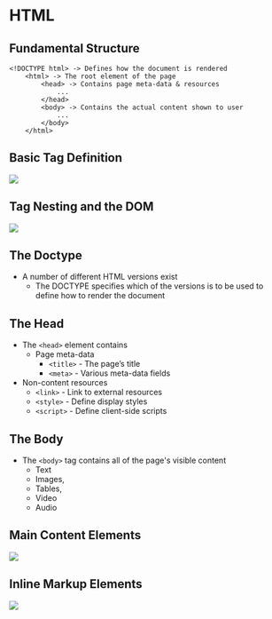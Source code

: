 # HTML

## Fundamental Structure
```
<!DOCTYPE html> -> Defines how the document is rendered
    <html> -> The root element of the page
        <head> -> Contains page meta-data & resources
            ...
        </head>
        <body> -> Contains the actual content shown to user
            ...
        </body>
    </html>
```

## Basic Tag Definition

<img src="https://elele.team/upload/5W0KFv.png">

## Tag Nesting and the DOM

<img src="https://elele.team/upload/qkr9Ks.png">

## The Doctype

* A number of different HTML versions exist
    * The DOCTYPE specifies which of the versions is to be used to define how to render the document

## The Head

* The ```<head>``` element contains
    * Page meta-data
        * ```<title>``` - The page’s title
        * ```<meta>``` - Various meta-data fields
* Non-content resources
    * ```<link>``` - Link to external resources
    * ```<style>``` - Define display styles
    * ```<script>``` - Define client-side scripts

## The Body

* The ```<body>``` tag contains all of the page's visible content
    * Text
    * Images,
    * Tables,
    * Video
    * Audio


## Main Content Elements

<img src="https://elele.team/upload/TSPew3.png">

## Inline Markup Elements

<img src="https://elele.team/upload/3rnTP0.png">
